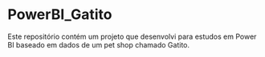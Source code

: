 # PowerBI_Gatito
Este repositório contém um projeto que desenvolvi para estudos em Power BI baseado em dados de um pet shop chamado Gatito. 
